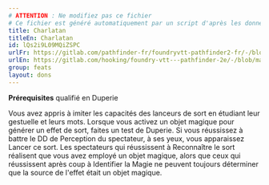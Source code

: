 ```yaml
---
# ATTENTION : Ne modifiez pas ce fichier
# Ce fichier est généré automatiquement par un script d'après les données du module Foundry VTT officiel et de sa traduction
title: Charlatan
titleEn: Charlatan
id: lQs2i9L09MQiZSPC
urlFr: https://gitlab.com/pathfinder-fr/foundryvtt-pathfinder2-fr/-/blob/master/data/feats/lQs2i9L09MQiZSPC.htm
urlEn: https://gitlab.com/hooking/foundry-vtt---pathfinder-2e/-/blob/master/packs/data/feats.db/charlatan.json
group: feats
layout: dons
---
```

**Prérequisites** qualifié en Duperie  


Vous avez appris à imiter les capacités des lanceurs de sort en étudiant leur gestuelle et leurs mots. Lorsque vous activez un objet magique pour générer un effet de sort, faites un test de Duperie. Si vous réussissez à battre le DD de Perception du spectateur, à ses yeux, vous apparaissez Lancer ce sort. Les spectateurs qui réussissent à Reconnaître le sort réalisent que vous avez employé un objet magique, alors que ceux qui réussissent après coup à Identifier la Magie ne peuvent toujours déterminer que la source de l'effet était un objet magique.  


